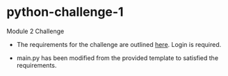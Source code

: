 # python-challenge-1
Module 2 Challenge

* The requirements for the challenge are outlined [here](https://bootcampspot.instructure.com/courses/5440/assignments/76398?module_item_id=1224604). Login is required.

* main.py has been modified from the provided template to satisfied the requirements.

